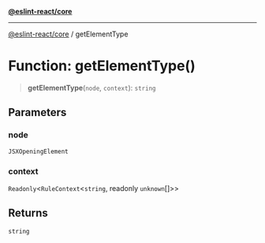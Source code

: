 [**@eslint-react/core**](../README.md)

***

[@eslint-react/core](../README.md) / getElementType

# Function: getElementType()

> **getElementType**(`node`, `context`): `string`

## Parameters

### node

`JSXOpeningElement`

### context

`Readonly`\<`RuleContext`\<`string`, readonly `unknown`[]\>\>

## Returns

`string`
